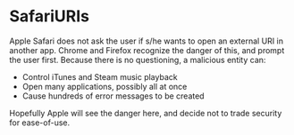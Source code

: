 # SafariURIs
Apple Safari does not ask the user if s/he wants to open an external URI in another app. Chrome and Firefox recognize the danger of this, and prompt the user first. Because there is no questioning, a malicious entity can:
* Control iTunes and Steam music playback
* Open many applications, possibly all at once
* Cause hundreds of error messages to be created

Hopefully Apple will see the danger here, and decide not to trade security for ease-of-use.